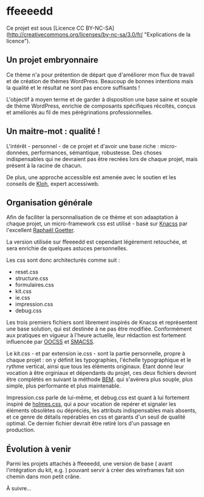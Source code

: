 ffeeeedd
========

Ce projet est sous [Licence CC BY-NC-SA] (http://creativecommons.org/licenses/by-nc-sa/3.0/fr/ "Explications de la licence").

Un projet embryonnaire
----------------------

Ce thème n'a pour prétention de départ que d'améliorer mon flux de travail et de création de thèmes WordPress. Beaucoup de bonnes intentions mais la qualité et le résultat ne sont pas encore suffisants !

L'objectif à moyen terme et de garder à disposition une base saine et souple de thème WordPress, enrichie de composants spécifiques récoltés, conçus et améliorés au fil de mes pérégrinations professionnelles.

Un maitre-mot : qualité !
-------------------------

L'intérêt - personnel - de ce projet et d'avoir une base riche : micro-données, performances, sémantique, robustesse. Des choses indispensables qui ne devraient pas être recrées lors de chaque projet, mais présent à la racine de chacun.

De plus, une approche accessible est amenée avec le soutien et les conseils de [Kloh](http://www.kloh.fr/ "Kloh.fr"), expert accessiweb.

Organisation générale
---------------------

Afin de faciliter la personnalisation de ce thème et son adaaptation à chaque projet, un micro-framework css est utilisé - basé sur [Knacss](http://knacss.com/ "Knaccs.com") par l'excellent [Raphaël Goetter](http://goetter.fr/ "Goetter.fr"). 

La version utilisée sur ffeeeedd est cependant légèrement retouchée, et sera enrichie de quelques astuces personnelles. 

Les css sont donc architecturés comme suit :

* reset.css
* structure.css
* formulaires.css
* kit.css
* ie.css
* impression.css
* debug.css

Les trois premiers fichiers sont librement inspirés de Knacss et représentent une base solution, qui est destinée à ne pas être modifiée. Conformément aux pratiques en vigueur à l'heure actuelle, leur rédaction est fortement influencée par [OOCSS](http://oocss.org/ "oocss.org") et [SMACSS](http://smacss.com/ "smacss.com").

Le kit.css - et par extension ie.css - sont la partie personnelle, propre à chaque projet : on y définit les typographies, l'échelle typographique et le rythme vertical, ainsi que tous les éléments originaux. Étant donné leur vocation à être orginiaux et dépendants du projet, ces deux fichiers devront être complétés en suivant la méthode [BEM](http://bem.info/method/ "BEM.info"). qui s'avèrera plus souple, plus simple, plus performante et plus maintenable. 

Impression.css parle de lui-même, et debug.css est quant à lui fortement inspiré de [holmes.css](http://www.red-root.com/sandbox/holmes/ "Holmes.css"), qui a pour vocation de repérer et signaler les éléments obsolètes ou dépréciés, les attributs indispensables mais absents, et ce genre de détails repérables en css et garants d'un seuil de qualité optimal. Ce dernier fichier devrait être retiré lors d'un passage en production.

Évolution à venir
-----------------

Parmi les projets attachés à ffeeeedd, une version de base ( avant l'intégration du kit, e.g. ) pouvant servir à créer des wireframes fait son chemin dans mon petit crâne.

À suivre...


